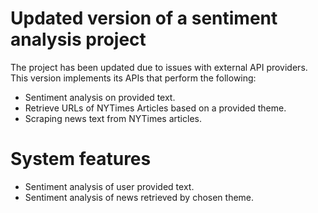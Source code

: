 # Updated version of a sentiment analysis project

The project has been updated due to issues with external API providers. This version implements its APIs that perform the following:

- Sentiment analysis on provided text.
- Retrieve URLs of NYTimes Articles based on a provided theme.
- Scraping news text from NYTimes articles.

# System features

- Sentiment analysis of user provided text.
- Sentiment analysis of news retrieved by chosen theme.
